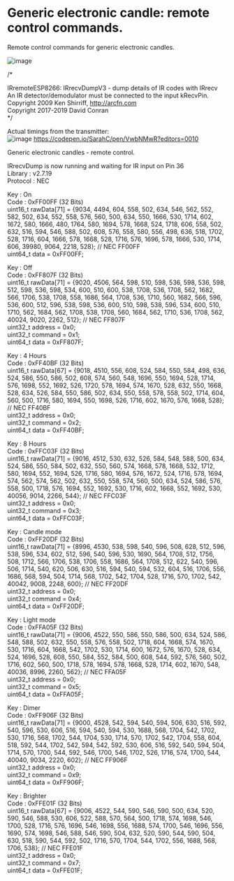 # Generic electronic candle: remote control commands.
Remote control commands for generic electronic candles.

![image](https://user-images.githubusercontent.com/1586332/129471982-bb24887c-9a95-4a70-8992-64e444fd4dc7.png)

/*

IRremoteESP8266: IRrecvDumpV3 - dump details of IR codes with IRrecv       
An IR detector/demodulator must be connected to the input kRecvPin.        
Copyright 2009 Ken Shirriff, http://arcfn.com       
Copyright 2017-2019 David Conran         
*/

Actual timings from the transmitter:           
![image](https://user-images.githubusercontent.com/1586332/129472069-16994805-5758-40a3-b836-65d92ef408f2.png)
https://codepen.io/SarahC/pen/VwbNMwR?editors=0010        


Generic electronic candles - remote control.          

IRrecvDump is now running and waiting for IR input on Pin 36      
Library : v2.7.19      
Protocol : NEC       

Key : On       
Code      : 0xFF00FF (32 Bits)       
uint16_t rawData[71] = {9034, 4494,  604, 558,  502, 634,  546, 562,  552, 582,  502, 634,  552, 558,  576, 560,  500, 634,  550, 1666,  530, 1714,  602, 1672,  580, 1666,  480, 1764,  580, 1694,  578, 1668,  524, 1718,  606, 558,  502, 632,  516, 594,  546, 588,  502, 608,  576, 558,  580, 556,  498, 636,  518, 1702,  528, 1716,  604, 1666,  578, 1668,  528, 1716,  576, 1696,  578, 1666,  530, 1714,  606, 39980,  9064, 2218,  528};  // NEC FF00FF       
uint64_t data = 0xFF00FF;       
       
Key : Off       
Code      : 0xFF807F (32 Bits)       
uint16_t rawData[71] = {9020, 4506,  564, 598,  510, 598,  536, 598,  536, 598,  512, 598,  536, 598,  534, 600,  510, 600,  538, 1708,  536, 1708,  562, 1682,  566, 1706,  538, 1708,  558, 1686,  564, 1708,  536, 1710,  560, 1682,  566, 596,  536, 600,  512, 596,  538, 598,  536, 600,  510, 598,  538, 596,  534, 600,  510, 1710,  562, 1684,  562, 1708,  538, 1708,  560, 1684,  562, 1710,  536, 1708,  562, 40024,  9020, 2262,  512};  // NEC FF807F       
uint32_t address = 0x0;       
uint32_t command = 0x1;       
uint64_t data = 0xFF807F;       
       
Key : 4 Hours       
Code      : 0xFF40BF (32 Bits)       
uint16_t rawData[67] = {9018, 4510,  556, 608,  524, 584,  550, 584,  498, 636,  524, 586,  550, 586,  502, 608,  574, 560,  548, 1696,  550, 1694,  528, 1714,  576, 1698,  552, 1692,  526, 1720,  578, 1694,  574, 1670,  528, 632,  550, 1668,  528, 634,  526, 584,  550, 586,  502, 634,  550, 558,  578, 558,  502, 1714,  604, 560,  500, 1716,  580, 1694,  550, 1698,  526, 1716,  602, 1670,  576, 1668,  528};  // NEC FF40BF       
uint32_t address = 0x0;       
uint32_t command = 0x2;       
uint64_t data = 0xFF40BF;       
       
Key : 8 Hours       
Code      : 0xFFC03F (32 Bits)       
uint16_t rawData[71] = {9016, 4512,  530, 632,  526, 584,  548, 588,  500, 634,  524, 586,  550, 584,  502, 632,  550, 560,  574, 1668,  578, 1668,  532, 1712,  580, 1694,  552, 1694,  526, 1716,  580, 1694,  576, 1672,  524, 1716,  578, 1694,  574, 562,  574, 562,  502, 632,  550, 558,  574, 560,  500, 634,  524, 586,  576, 558,  500, 1718,  576, 1694,  552, 1692,  530, 1716,  602, 1668,  552, 1692,  530, 40056,  9014, 2266,  544};  // NEC FFC03F       
uint32_t address = 0x0;       
uint32_t command = 0x3;       
uint64_t data = 0xFFC03F;       
       
Key : Candle mode       
Code      : 0xFF20DF (32 Bits)       
uint16_t rawData[71] = {8996, 4530,  538, 598,  540, 596,  508, 628,  512, 596,  538, 596,  534, 602,  512, 596,  540, 596,  530, 1690,  564, 1708,  512, 1756,  508, 1712,  566, 1706,  538, 1706,  558, 1686,  564, 1708,  512, 622,  540, 596,  506, 1714,  540, 620,  506, 630,  516, 594,  540, 594,  532, 604,  516, 1706,  556, 1686,  568, 594,  504, 1714,  568, 1702,  542, 1704,  528, 1716,  570, 1702,  542, 40042,  9008, 2248,  600};  // NEC FF20DF       
uint32_t address = 0x0;       
uint32_t command = 0x4;       
uint64_t data = 0xFF20DF;       
       
Key : Light mode       
Code      : 0xFFA05F (32 Bits)       
uint16_t rawData[71] = {9006, 4522,  550, 586,  550, 586,  500, 634,  524, 586,  548, 588,  502, 632,  550, 558,  576, 558,  502, 1718,  604, 1668,  574, 1670,  530, 1716,  604, 1668,  542, 1702,  530, 1714,  600, 1672,  576, 1670,  528, 634,  524, 1696,  528, 608,  550, 584,  552, 584,  500, 608,  544, 592,  576, 560,  502, 1716,  602, 560,  500, 1718,  578, 1694,  578, 1668,  528, 1714,  602, 1670,  548, 40036,  8996, 2260,  562};  // NEC FFA05F       
uint32_t address = 0x0;       
uint32_t command = 0x5;       
uint64_t data = 0xFFA05F;       

Key : Dimer       
Code      : 0xFF906F (32 Bits)       
uint16_t rawData[71] = {9000, 4528,  542, 594,  540, 594,  506, 630,  516, 592,  540, 596,  530, 606,  516, 594,  540, 594,  530, 1688,  568, 1704,  542, 1702,  530, 1716,  568, 1702,  544, 1704,  530, 1714,  570, 1702,  542, 1704,  558, 604,  518, 592,  544, 1702,  542, 594,  542, 592,  530, 606,  516, 592,  540, 594,  504, 1714,  570, 1700,  544, 592,  546, 1700,  546, 1702,  526, 1716,  574, 1700,  544, 40040,  9034, 2220,  602};  // NEC FF906F       
uint32_t address = 0x0;       
uint32_t command = 0x9;       
uint64_t data = 0xFF906F;       
       
Key : Brighter       
Code      : 0xFFE01F (32 Bits)       
uint16_t rawData[67] = {9006, 4522,  544, 590,  546, 590,  500, 634,  520, 590,  546, 588,  530, 606,  522, 588,  570, 564,  500, 1718,  574, 1698,  546, 1700,  528, 1716,  576, 1696,  546, 1698,  556, 1688,  574, 1700,  546, 1696,  556, 1690,  574, 1698,  546, 588,  546, 590,  504, 632,  520, 590,  544, 590,  504, 630,  518, 590,  544, 592,  502, 1716,  570, 1704,  544, 1702,  556, 1688,  568, 1706,  538};  // NEC FFE01F       
uint32_t address = 0x0;       
uint32_t command = 0x7;       
uint64_t data = 0xFFE01F;       



